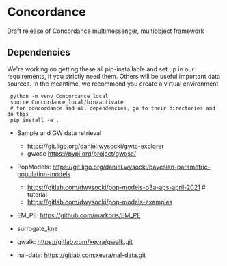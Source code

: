 # Concordance

Draft release of Concordance multimessenger, multiobject framework



## Dependencies
We're working on getting these all pip-installable and set up in our requirements, if you strictly need them.  Others will be useful important data sources.  In the meantime, we recommend you create a virtual environment
```
 python -m venv Concordance_local
 source Concordance_local/bin/activate
 # for concordance and all dependencies, go to their directories and do this
 pip install -e .
```

* Sample and GW data retrieval
  * https://git.ligo.org/daniel.wysocki/gwtc-explorer
  * gwosc https://pypi.org/project/gwosc/
* PopModels: https://git.ligo.org/daniel.wysocki/bayesian-parametric-population-models
  * https://gitlab.com/dwysocki/pop-models-o3a-aps-april-2021   # tutorial
  * https://gitlab.com/dwysocki/pop-models-examples
* EM_PE: https://github.com/markoris/EM_PE

* surrogate_kne
* gwalk: https://gitlab.com/xevra/gwalk.git
* nal-data: https://gitlab.com:xevra/nal-data.git
